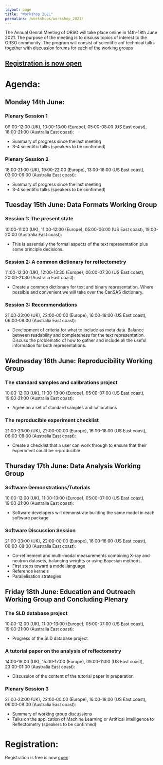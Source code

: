 ```yaml
---
layout: page
title: "Workshop 2021"
permalink: /workshops/workshop_2021/
---
```


The Annual Genral Meeting of ORSO will take place online in 14th-18th June 2021. The purpose of the meeting is to discuss topics of interest to the ORSO community.
The program will consist of scientific anf technical talks together with discussion forums for each of the working groups

## [Registration is now open](https://indico.esss.lu.se/event/2745/overview)


# Agenda:

## Monday 14th June:
### Plenary Session 1
09:00-12:00 (UK), 10:00-13:00 (Europe), 05:00-08:00 (US East coast), 18:00-21:00 (Australia East coast):
- Summary of progress since the last meeting
- 3-4 scientific talks (speakers to be confirmed)

### Plenary Session 2
18:00-21:00 (UK), 19:00-22:00 (Europe), 13:00-16:00 (US East coast), 03:00-06:00 (Australia East coast): 
- Summary of progress since the last meeting
- 3-4 scientific talks (speakers to be confirmed)

## Tuesday 15th June: Data Formats Working Group
### Session 1: The present state
10:00-11:00 (UK), 11:00-12:00 (Europe), 05:00-06:00 (US East coast), 19:00-20:00 (Australia East coast): 
- This is essentially the formal aspects of the text representation plus some principle decisions.

### Session 2: A common dictionary for reflectometry
11:00-12:30 (UK), 12:00-13:30 (Europe), 06:00-07:30 (US East coast), 20:00-21:30 (Australia East coast): 
- Create a common dictionary for text and binary representation. Where possible and convenient we will take over the CanSAS dictionary.

### Session 3: Recommendations
21:00-23:00 (UK), 22:00-00:00 (Europe), 16:00-18:00 (US East coast), 06:00-08:00 (Australia East coast): 
- Development of criteria for what to include as meta data. Balance between readability and completeness for the text representation. Discuss the problematic of how to gather and include all the useful information for both representations.

## Wednesday 16th June: Reproducibility Working Group
### The standard samples and calibrations project
10:00-12:00 (UK), 11:00-13:00 (Europe), 05:00-07:00 (US East coast), 19:00-21:00 (Australia East coast): 
- Agree on a set of standard samples and calibrations

### The reproducible experiment checklist
21:00-23:00 (UK), 22:00-00:00 (Europe), 16:00-18:00 (US East coast), 06:00-08:00 (Australia East coast):  
- Create a checklist that a user can work through to ensure that their experiment could be reproducible

## Thursday 17th June: Data Analysis Working Group
### Software Demonstrations/Tutorials
10:00-12:00 (UK), 11:00-13:00 (Europe), 05:00-07:00 (US East coast), 19:00-21:00 (Australia East coast): 
- Software developers will demonstrate building the same model in each software package

### Software Discussion Session 
21:00-23:00 (UK), 22:00-00:00 (Europe), 16:00-18:00 (US East coast), 06:00-08:00 (Australia East coast): 
- Co-refinement and multi-modal measurements combining X-ray and neutron datasets, balancing weights or using Bayesian methods.
- First steps toward a model language
- Reference kernels
- Parallelisation strategies

## Friday 18th June: Education and Outreach Working Group and Concluding Plenary
### The SLD database project
10:00-12:00 (UK), 11:00-13:00 (Europe), 05:00-07:00 (US East coast), 19:00-21:00 (Australia East coast): 
- Progress of the SLD database project

### A tutorial paper on the analysis of reflectometry
14:00-16:00 (UK), 15:00-17:00 (Europe), 09:00-11:00 (US East coast), 23:00-01:00 (Australia East coast): 
- Discussion of the content of the tutorial paper in preparation

### Plenary Session 3
21:00-23:00 (UK), 22:00-00:00 (Europe), 16:00-18:00 (US East coast), 06:00-08:00 (Australia East coast): 
- Summary of working group discussions
- Talks on the application of Machine Learning or Artifical Intelligence to Reflectometry (speakers to be confirmed)

# Registration:

Registration is free is now [open](https://indico.esss.lu.se/event/2745/overview).


